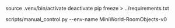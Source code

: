 source .venv/bin/activate
deactivate
pip freeze > ../requirements.txt



scripts/manual_control.py --env-name MiniWorld-RoomObjects-v0 